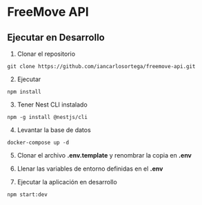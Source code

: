 # FreeMove API

## Ejecutar en Desarrollo

1. Clonar el repositorio

```
git clone https://github.com/iancarlosortega/freemove-api.git
```

2. Ejecutar

```
npm install
```

3. Tener Nest CLI instalado

```
npm -g install @nestjs/cli
```

4. Levantar la base de datos

```
docker-compose up -d
```

5. Clonar el archivo **.env.template** y renombrar la copia en **.env**

6. Llenar las variables de entorno definidas en el **.env**

7. Ejecutar la aplicación en desarrollo

```
npm start:dev
```
